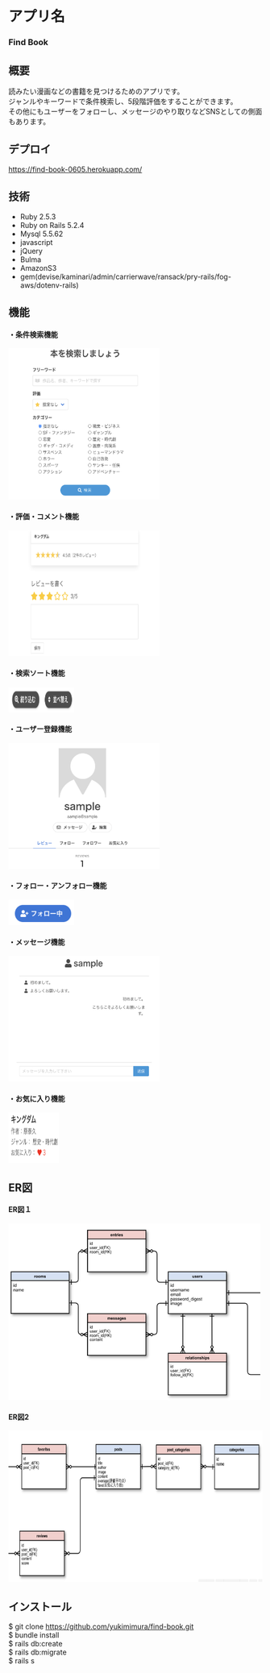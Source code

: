 # アプリ名　
### Find Book

## 概要
読みたい漫画などの書籍を見つけるためのアプリです。<br>
ジャンルやキーワードで条件検索し、5段階評価をすることができます。<br>
その他にもユーザーをフォローし、メッセージのやり取りなどSNSとしての側面もあります。

## デプロイ
https://find-book-0605.herokuapp.com/

## 技術
* Ruby 2.5.3
* Ruby on Rails 5.2.4
* Mysql 5.5.62
* javascript
* jQuery
* Bulma
* AmazonS3
* gem(devise/kaminari/admin/carrierwave/ransack/pry-rails/fog-aws/dotenv-rails)

## 機能
<h4> ・条件検索機能 </h4>
<img src="home_sample.png" width="300" height="300">
<br>
<h4> ・評価・コメント機能 </h4>
<img src="review_sample.png" width="300" height="250">
<br>
<h4> ・検索ソート機能 </h4>
<img src="sort_sample.png" width="130" height="50">
<br>
<h4> ・ユーザー登録機能 </h4>
<img src="user_sample.png" width="300" height="250">
<br>
<h4> ・フォロー・アンフォロー機能 </h4>
<img src="follow_sample.png" width="130" height="50">
<br>
<h4> ・メッセージ機能 </h4>
<img src="message_sample.png" width="300" height="250">
<br>
<h4> ・お気に入り機能 </h4>
<img src="fav_sample.png" width="100" height="100">
<br>

## ER図
<h4> ER図１ </h4>
<img src="er1.png" width="500" height="350">
<h4> ER図2 </h4>
<img src="er2.png" width="600" height="300">

## インストール
$ git clone https://github.com/yukimimura/find-book.git<br>
$ bundle install<br>
$ rails db:create<br>
$ rails db:migrate<br>
$ rails s
